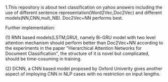 1.This repository is about text classification on yahoo answers including the use of different sentence representation(Word2Vec,Doc2Vec)
and different models(NN,CNN,mult_NB). Doc2Vec+NN performs best.

Further implementation:

(1) RNN based models(LSTM,GRU), namely Bi-GRU model with two level attention mechanism should perform better than Doc2Vec+NN according to the experiments in the paper "Hierarchical Attention Networks for Document Classification", the structure of it is novel but complicated, should be time-cosuming in training.

(2) DCNN, a CNN based model proposed by Oxford Univerity gives another aspect of imploying CNN in NLP cases with no restriction on input lengths.



